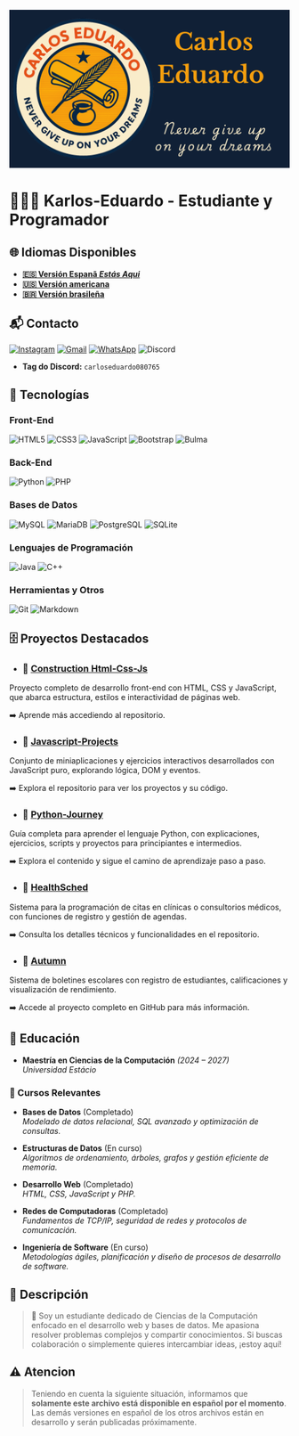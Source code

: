 ![BannerGit](./assets/BannerGit.png)

# 🧑🏼‍💻 Karlos-Eduardo - Estudiante y Programador

## 🌐 Idiomas Disponibles

- **[🇪🇸 Versión Espanã *Estás Aqui*](https://github.com/Karlos-Eduardo-Mrqs/Karlos-Eduardo-Mrqs/blob/main/README-ES.md)**
- **[🇺🇸 Versión americana](https://github.com/Karlos-Eduardo-Mrqs/Karlos-Eduardo-Mrqs/blob/main/README.md)**
- **[🇧🇷 Versión brasileña](https://github.com/Karlos-Eduardo-Mrqs/Karlos-Eduardo-Mrqs/blob/main/README-BR.md)**

## 📬 Contacto 

[![Instagram](https://img.shields.io/badge/Instagram-E4405F?style=for-the-badge&logo=instagram&logoColor=white)](https://www.instagram.com/karlosmrqsdev/)
[![Gmail](https://img.shields.io/badge/Gmail-D14836?style=for-the-badge&logo=gmail&logoColor=white)](mailto:cadumcarlos@gmail.com)
[![WhatsApp](https://img.shields.io/badge/WhatsApp-25D366?style=for-the-badge&logo=whatsapp&logoColor=white)](https://wa.me/5521979667744)
![Discord](https://img.shields.io/badge/Discord-7289DA?style=for-the-badge&logo=discord&logoColor=white)

- **Tag do Discord:** `carloseduardo080765`

## 📱 Tecnologías

### Front-End

![HTML5](https://img.shields.io/badge/HTML5-E34F26?style=for-the-badge&logo=html5&logoColor=white) ![CSS3](https://img.shields.io/badge/CSS3-1572B6?style=for-the-badge&logo=css3&logoColor=white)  ![JavaScript](https://img.shields.io/badge/JavaScript-323330?style=for-the-badge&logo=javascript&logoColor=F7DF1E)  ![Bootstrap](https://img.shields.io/badge/Bootstrap-563D7C?style=for-the-badge&logo=bootstrap&logoColor=white) ![Bulma](https://img.shields.io/badge/bulma-00D0B1?style=for-the-badge&logo=bulma&logoColor=white)

### Back-End

![Python](https://img.shields.io/badge/Python-3776AB?style=for-the-badge&logo=python&logoColor=white) ![PHP](https://img.shields.io/badge/PHP-777BB4?style=for-the-badge&logo=php&logoColor=white)  

### Bases de Datos

![MySQL](https://img.shields.io/badge/MySQL-005C84?style=for-the-badge&logo=mysql&logoColor=white)  ![MariaDB](https://img.shields.io/badge/MariaDB-003545?style=for-the-badge&logo=mariadb&logoColor=white) ![PostgreSQL](https://img.shields.io/badge/PostgreSQL-316192?style=for-the-badge&logo=postgresql&logoColor=white) ![SQLite](https://img.shields.io/badge/sqlite-%2307405e.svg?style=for-the-badge&logo=sqlite&logoColor=white)  

### Lenguajes de Programación

![Java](https://img.shields.io/badge/Java-ED8B00?style=for-the-badge&logo=openjdk&logoColor=white) ![C++](https://img.shields.io/badge/C%2B%2B-00599C?style=for-the-badge&logo=c%2B%2B&logoColor=white)  

### Herramientas y Otros

![Git](https://img.shields.io/badge/Git-F05032?style=for-the-badge&logo=git&logoColor=white) ![Markdown](https://img.shields.io/badge/Markdown-000000?style=for-the-badge&logo=markdown&logoColor=white)

## 🗄️ Proyectos Destacados

- ### 📁 [Construction Html-Css-Js](https://github.com/Karlos-Eduardo-Mrqs/Construction-Html-Css-Javascript)

Proyecto completo de desarrollo front-end con HTML, CSS y JavaScript, que abarca estructura, estilos e interactividad de páginas web.

➡️ Aprende más accediendo al repositorio.

- ### 💼 [Javascript-Projects](https://github.com/Karlos-Eduardo-Mrqs/Javascript-Projects)

Conjunto de miniaplicaciones y ejercicios interactivos desarrollados con JavaScript puro, explorando lógica, DOM y eventos.

➡️ Explora el repositorio para ver los proyectos y su código.

- ### 🐍 [Python-Journey](https://github.com/Karlos-Eduardo-Mrqs/Python-Journey)

Guía completa para aprender el lenguaje Python, con explicaciones, ejercicios, scripts y proyectos para principiantes e intermedios.

➡️ Explora el contenido y sigue el camino de aprendizaje paso a paso.

- ### 🥼 [HealthSched](https://github.com/Karlos-Eduardo-Mrqs/Scheduling_Project-HealthSched)

Sistema para la programación de citas en clínicas o consultorios médicos, con funciones de registro y gestión de agendas.

➡️ Consulta los detalles técnicos y funcionalidades en el repositorio.

- ### 🏫 [Autumn](https://github.com/Karlos-Eduardo-Mrqs/Bulletin_Project)

Sistema de boletines escolares con registro de estudiantes, calificaciones y visualización de rendimiento.

➡️ Accede al proyecto completo en GitHub para más información.

## 🏫 Educación

- **Maestría en Ciencias de la Computación** *(2024 – 2027)*  
*Universidad Estácio*

### 🎒 Cursos Relevantes
  
- **Bases de Datos** (Completado)  
*Modelado de datos relacional, SQL avanzado y optimización de consultas.*  

- **Estructuras de Datos** (En curso)  
 *Algoritmos de ordenamiento, árboles, grafos y gestión eficiente de memoria.*  

- **Desarrollo Web** (Completado)  
*HTML, CSS, JavaScript y PHP.*  

- **Redes de Computadoras** (Completado)  
*Fundamentos de TCP/IP, seguridad de redes y protocolos de comunicación.*  

- **Ingeniería de Software** (En curso)  
*Metodologías ágiles, planificación y diseño de procesos de desarrollo de software.*

## 📝 Descripción

> 🚀 Soy un estudiante dedicado de Ciencias de la Computación enfocado en el desarrollo web y bases de datos. Me apasiona resolver problemas complejos y compartir conocimientos. Si buscas colaboración o simplemente quieres intercambiar ideas, ¡estoy aquí!

## ⚠️ Atencion

> Teniendo en cuenta la siguiente situación, informamos que **solamente este archivo está disponible en español por el momento**.  Las demás versiones en español de los otros archivos están en desarrollo y serán publicadas próximamente.
